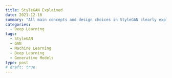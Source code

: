 ```yaml
---
title: StyleGAN Explained
date: 2021-12-16
summary: "All main concepts and design choices in StyleGAN clearly explained."
categories:
  - Deep Learning
tags:
  - StyleGAN
  - GAN
  - Machine Learning
  - Deep Learning
  - Generative Models
type: post
# draft: true
---
```


## 